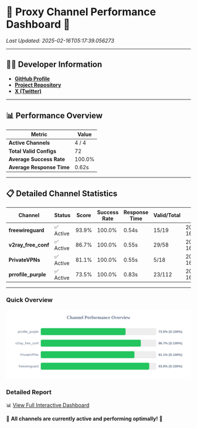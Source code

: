 # 🌟 Proxy Channel Performance Dashboard 🌟

_Last Updated: 2025-02-16T05:17:39.056273_

---

## 👩‍💻 Developer Information

- **[GitHub Profile](https://github.com/4n0nymou3)**  
- **[Project Repository](https://github.com/4n0nymou3/multi-proxy-config-fetcher)**  
- **[X (Twitter)](https://x.com/4n0nymou3)**  

---

## 📊 Performance Overview

| Metric                | Value       |
|-----------------------|-------------|
| **Active Channels**   | 4 / 4       |
| **Total Valid Configs** | 72          |
| **Average Success Rate** | 100.0%      |
| **Average Response Time** | 0.62s       |

---

## 📋 Detailed Channel Statistics

| Channel          | Status     | Score  | Success Rate | Response Time | Valid/Total | Last Success               |
|------------------|------------|--------|--------------|---------------|-------------|----------------------------|
| **freewireguard**  | ✅ Active  | 93.9%  | 100.0% | 0.54s         | 15/19       | 2025-02-16T05:17:39.054459 |
| **v2ray_free_conf**  | ✅ Active  | 86.7%  | 100.0% | 0.55s         | 29/58       | 2025-02-16T05:17:37.901170 |
| **PrivateVPNs**  | ✅ Active  | 81.1%  | 100.0% | 0.55s         | 5/18       | 2025-02-16T05:17:38.489117 |
| **prrofile_purple**  | ✅ Active  | 73.5%  | 100.0% | 0.83s         | 23/112       | 2025-02-16T05:17:37.276512 |

---

### Quick Overview
<div align="center">
  <a href="https://raw.githubusercontent.com/nullluser/NullRepo/refs/heads/main/assets/channel_stats_chart.svg">
    <img src="https://raw.githubusercontent.com/nullluser/NullRepo/refs/heads/main/assets/channel_stats_chart.svg" alt="Source Performance Statistics" width="800">
  </a>
</div>

### Detailed Report
📊 [View Full Interactive Dashboard](https://htmlpreview.github.io/?https://github.com/nullluser/NullRepo/blob/main/assets/performance_report.html)

🎉 **All channels are currently active and performing optimally!** 🎉
